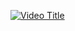 [![Video Title](https://blogs.iadb.org/caribbean-dev-trends/wp-content/uploads/sites/34/2017/12/Blockchain1.jpg)](https://www.youtube.com/watch?v=4PB2pvN_JUo)
